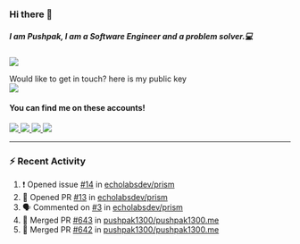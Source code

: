 ### Hi there 👋


##### I am Pushpak, I am a Software Engineer and a problem solver.💻

![](https://komarev.com/ghpvc/?username=pushpak1300)

 Would like to get in touch? here is my public key 
 <br> <a href='https://keybase.io/pushpak1300'><img src="https://img.shields.io/keybase/pgp/pushpak1300?color=pinl&label=PGP&style=for-the-badge"/></a></br>
#### You can find me on these accounts!
<p>
<a href='https://twitter.com/pushpak1300'><a href="https://pushpak1300.me/" target="_blank">
  <img src="https://img.shields.io/badge/website-%23E34F26.svg?&style=for-the-badge" />
</a> 
 
 <a href="https://twitter.com/pushpak1300" target="_blank">
  <img src="https://img.shields.io/badge/twitter-%231DA1F2.svg?&style=for-the-badge&logo=twitter&logoColor=white" />
</a> 

<a href="https://www.linkedin.com/in/pushpak-c-286b17b1/" target="_blank">
  <img src="https://img.shields.io/badge/linkedin-%230077B5.svg?&style=for-the-badge&logo=linkedin&logoColor=white" />
</a> 

<a href="https://dev.to/pushpak1300/" target="_blank">
  <img src="http://img.shields.io/badge/dev.to-gray?style=for-the-badge&logo=dev.to&?logoColor=white?logoWidth=100?label=" />
</a> 


</p>

---

### ⚡ Recent Activity

<!--START_SECTION:activity-->
1. ❗ Opened issue [#14](https://github.com/echolabsdev/prism/issues/14) in [echolabsdev/prism](https://github.com/echolabsdev/prism)
2. 💪 Opened PR [#13](https://github.com/echolabsdev/prism/pull/13) in [echolabsdev/prism](https://github.com/echolabsdev/prism)
3. 🗣 Commented on [#3](https://github.com/echolabsdev/prism/issues/3#issuecomment-2399493626) in [echolabsdev/prism](https://github.com/echolabsdev/prism)
4. 🎉 Merged PR [#643](https://github.com/pushpak1300/pushpak1300.me/pull/643) in [pushpak1300/pushpak1300.me](https://github.com/pushpak1300/pushpak1300.me)
5. 🎉 Merged PR [#642](https://github.com/pushpak1300/pushpak1300.me/pull/642) in [pushpak1300/pushpak1300.me](https://github.com/pushpak1300/pushpak1300.me)
<!--END_SECTION:activity-->
